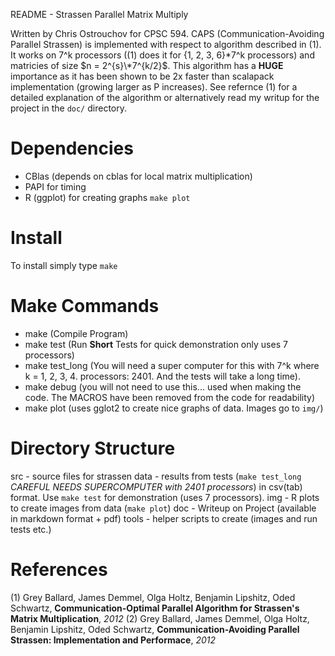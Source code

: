 README - Strassen Parallel Matrix Multiply

Written by Chris Ostrouchov for CPSC 594.
CAPS (Communication-Avoiding Parallel Strassen) is implemented with respect to algorithm described in (1).
It works on 7^k processors ((1) does it for {1, 2, 3, 6}\*7^k processors) and matricies of size $n = 2^{s}\*7^{k/2}$.
This algorithm has a __HUGE__ importance as it has been shown to be 2x faster than scalapack implementation (growing larger as P increases).
See refernce (1) for a detailed explanation of the algorithm or alternatively read my writup for the project in the `doc/` directory.

# Dependencies
 - CBlas (depends on cblas for local matrix multiplication)
 - PAPI for timing
 - R (ggplot) for creating graphs `make plot`

# Install
To install simply type
`make`

# Make Commands
 - make (Compile Program)
 - make test (Run __Short__ Tests for quick demonstration only uses 7 processors)
 - make test_long (You will need a super computer for this with 7^k where k = 1, 2, 3, 4. processors: 2401. And the tests will take a long time). 
 - make debug (you will not need to use this... used when making the code. The MACROS have been removed from the code for readability)
 - make plot  (uses gglot2 to create nice graphs of data. Images go to `img/`)
 
# Directory Structure
src - source files for strassen 
data - results from tests (`make test_long` *CAREFUL NEEDS SUPERCOMPUTER with 2401 processors*) in csv(tab) format. Use `make test` for demonstration (uses 7 processors).
img - R plots to create images from data (`make plot`)
doc - Writeup on Project (available in markdown format + pdf)
tools - helper scripts to create (images and run tests etc.)

# References
(1) Grey Ballard, James Demmel, Olga Holtz, Benjamin Lipshitz, Oded Schwartz, __Communication-Optimal Parallel Algorithm for Strassen's Matrix Multiplication__, *2012*
(2) Grey Ballard, James Demmel, Olga Holtz, Benjamin Lipshitz, Oded Schwartz, __Communication-Avoiding Parallel Strassen: Implementation and Performace__, *2012*

